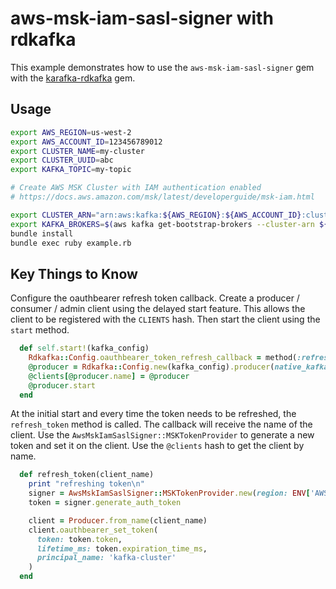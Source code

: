 # aws-msk-iam-sasl-signer with rdkafka

This example demonstrates how to use the `aws-msk-iam-sasl-signer` gem with the [karafka-rdkafka](https://rubygems.org/gems/karafka-rdkafka) gem.


## Usage

```bash
export AWS_REGION=us-west-2
export AWS_ACCOUNT_ID=123456789012
export CLUSTER_NAME=my-cluster
export CLUSTER_UUID=abc
export KAFKA_TOPIC=my-topic

# Create AWS MSK Cluster with IAM authentication enabled
# https://docs.aws.amazon.com/msk/latest/developerguide/msk-iam.html

export CLUSTER_ARN="arn:aws:kafka:${AWS_REGION}:${AWS_ACCOUNT_ID}:cluster/${CLUSTER_NAME}/${CLUSTER_UUID}"
export KAFKA_BROKERS=$(aws kafka get-bootstrap-brokers --cluster-arn ${CLUSTER_ARN} | jq -r ".BootstrapBrokerStringSaslIam")
bundle install
bundle exec ruby example.rb
```

## Key Things to Know

Configure the oauthbearer refresh token callback.
Create a producer / consumer / admin client using the delayed start feature.
This allows the client to be registered with the `CLIENTS` hash.
Then start the client using the `start` method.

```ruby
  def self.start!(kafka_config)
    Rdkafka::Config.oauthbearer_token_refresh_callback = method(:refresh_token)
    @producer = Rdkafka::Config.new(kafka_config).producer(native_kafka_auto_start: false)
    @clients[@producer.name] = @producer
    @producer.start
  end
```

At the initial start and every time the token needs to be refreshed, the `refresh_token` method is called.
The callback will receive the name of the client.
Use the `AwsMskIamSaslSigner::MSKTokenProvider` to generate a new token and set it on the client.
Use the `@clients` hash to get the client by name.

```ruby
  def refresh_token(client_name)
    print "refreshing token\n"
    signer = AwsMskIamSaslSigner::MSKTokenProvider.new(region: ENV['AWS_REGION'])
    token = signer.generate_auth_token

    client = Producer.from_name(client_name)
    client.oauthbearer_set_token(
      token: token.token,
      lifetime_ms: token.expiration_time_ms,
      principal_name: 'kafka-cluster'
    )
  end
```
